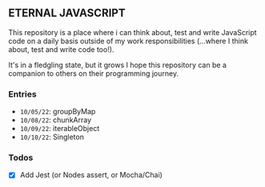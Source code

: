 ## ETERNAL JAVASCRIPT

This repository is a place where i can think about, test and write JavaScript code on a daily basis outside of my work responsibilities 
(...where I think about, test and write code too!). 

It's in a fledgling state, but it grows I hope this repository can be a companion to others on their programming journey.

### Entries

* `10/05/22`: groupByMap
* `10/08/22`: chunkArray
* `10/09/22`: iterableObject
* `10/10/22`: Singleton

### Todos

- [x] Add Jest (or Nodes assert, or Mocha/Chai)
